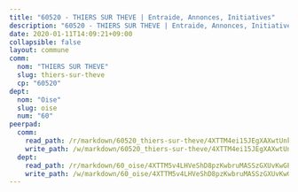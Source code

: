 ```yaml
---
title: "60520 - THIERS SUR THEVE | Entraide, Annonces, Initiatives"
description: "60520 - THIERS SUR THEVE | Entraide, Annonces, Initiatives"
date: 2020-01-11T14:09:21+09:00
collapsible: false
layout: commune
comm:
  nom: "THIERS SUR THEVE"
  slug: thiers-sur-theve
  cp: "60520"
dept:
  nom: "Oise"
  slug: oise
  num: "60"
peerpad:
  comm:
    read_path: /r/markdown/60520_thiers-sur-theve/4XTTM4ei15JEgXAXwtUnkuJvmLyL3aDfrbCo13BLQEFmmEanq
    write_path: /w/markdown/60520_thiers-sur-theve/4XTTM4ei15JEgXAXwtUnkuJvmLyL3aDfrbCo13BLQEFmmEanq-K3TgTpUccdzoYE4XM5xsS9sTYErMGf8ptVHEcvrkEiHVDC1uawg9NEoVMZk7H7YoXxVUEWT36iDe2qAWjm6XPBMkqkYS8YMJ1XjSLcNbdBBunxPeu12iedGzdw1Q5QMZU11dfVtZ
  dept:
    read_path: /r/markdown/60_oise/4XTTM5v4LHVeShD8pzKwbruMASSzGXUvKwGPyPNR6Aq6aruGY
    write_path: /w/markdown/60_oise/4XTTM5v4LHVeShD8pzKwbruMASSzGXUvKwGPyPNR6Aq6aruGY-K3TgTfEPmBuMGxs3WizC7aafmuSUvuvwsE7nM986pS4fEczEhokrfL1mXNtU722XatpEcDhfhLf5xd24JkCKBD4DcQHeF5CYjEkAVzDN3PuQerZfYGZ5zy2XFcJNh2Z1pYjLoQTn
---
```


